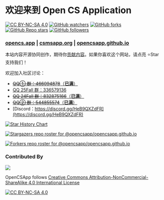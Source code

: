 # 欢迎来到 Open CS Application

[![CC BY-NC-SA 4.0][cc-by-nc-sa-shield]][cc-by-nc-sa] 
[![GitHub watchers](https://img.shields.io/github/watchers/opencsapp/opencsapp.github.io?style=social)](https://github.com/opencsapp/opencsapp.github.io/subscription)
[![GitHub forks](https://img.shields.io/github/forks/opencsapp/opencsapp.github.io?style=social)](https://github.com/opencsapp/opencsapp.github.io/fork)
[![GitHub Repo stars](https://img.shields.io/github/stars/opencsapp/opencsapp.github.io?style=social)](https://github.com/opencsapp/opencsapp.github.io)
[![GitHub followers](https://img.shields.io/github/followers/xichenpan?style=social)](https://github.com/xichenpan)

### [opencs.app](https://opencs.app/) | [csmsapp.org](https://csmsapp.org/) | [opencsapp.github.io](https://opencsapp.github.io/)

本站内容开源协同创作，期待你[贡献内容](https://opencs.app/contribute/)。如果你喜欢这个网站，请点亮 :star:Star 支持我们！

欢迎加入社区讨论：
- [~~QQ① 群：466094878~~（**已满**）](http://qm.qq.com/cgi-bin/qm/qr?_wv=1027&k=jyDQE5i1T_Obns8xWxMzab51NqGXm3Sm&authKey=RNkbnwhB01W3L%2BLHPCjza6J7Vl%2FvGV11g80uIPvJtT8SCmCU8DjAEZROCkScCNIE&noverify=0&group_code=466094878)
- [QQ 25Fall 群：336579136](https://qm.qq.com/q/58AfqUcs1W)
- [~~QQ 24Fall 群：832875166~~（**已满**）](http://qm.qq.com/cgi-bin/qm/qr?_wv=1027&k=R8GK_C1rL6STeJHzblKE2PYnVzKC6ZXt&authKey=ONZY6oHbftyMHCncn8J2GmvlMI%2B27Z2w%2FpfH7vhZWOhUMokGgo8i%2FQJXHcKzcRth&noverify=0&group_code=832875166)
- [~~QQ② 群：544855574~~（**已满**）](http://qm.qq.com/cgi-bin/qm/qr?_wv=1027&k=Lw6khzD63SpyFjfzd3xRNJar24Ltsq_k&authKey=Eo%2F5Rfsk7VDsWDTMe6TV61D1otmc4%2BoE%2FfoANBgOZcwklZwBzYz2N1ao13gxoYmi&noverify=0&group_code=544855574)
- [Discord：https://discord.gg/HeB9QXZdFR](https://discord.gg/HeB9QXZdFR)

[![Star History Chart](https://api.star-history.com/svg?repos=opencsapp/opencsapp.github.io&type=Date)](https://star-history.com/#opencsapp/opencsapp.github.io&Date)

[![Stargazers repo roster for @opencsapp/opencsapp.github.io](https://reporoster.com/stars/opencsapp/opencsapp.github.io)](https://github.com/opencsapp/opencsapp.github.io/stargazers)

[![Forkers repo roster for @opencsapp/opencsapp.github.io](https://reporoster.com/forks/opencsapp/opencsapp.github.io)](https://github.com/opencsapp/opencsapp.github.io/network/members)

### Contributed By
<a href="https://github.com/opencsapp/opencsapp.github.io/graphs/contributors">
  <img src="https://contrib.rocks/image?repo=opencsapp/opencsapp.github.io" />
</a>

OpenCSApp follows [Creative Commons Attribution-NonCommercial-ShareAlike 4.0 International License][cc-by-nc-sa]

[![CC BY-NC-SA 4.0][cc-by-nc-sa-image]][cc-by-nc-sa]

[cc-by-nc-sa]: http://creativecommons.org/licenses/by-nc-sa/4.0/
[cc-by-nc-sa-image]: https://licensebuttons.net/l/by-nc-sa/4.0/88x31.png
[cc-by-nc-sa-shield]: https://img.shields.io/badge/License-CC%20BY--NC--SA%204.0-lightgrey.svg
